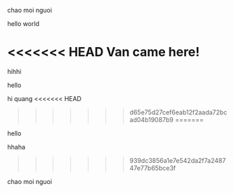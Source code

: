 chao moi nguoi

hello world

<<<<<<< HEAD
Van came here!
=======
hihhi

hello

hi quang
<<<<<<< HEAD
>>>>>>> d65e75d27cef6eab12f2aada72bcad04b19087b9
=======

hello

hhaha
>>>>>>> 939dc3856a1e7e542da2f7a248747e77b65bce3f

chao moi nguoi
